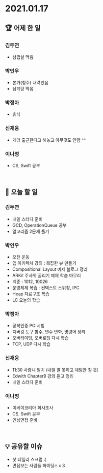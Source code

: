 # 2021.01.17

## 🏆 어제 한 일

### 김두연

- 삼겹살 먹음


### 박인우

- 본가(청주) 내려왔음
- 삼계탕 먹음

### 박정아

- 휴식

### 신재웅

- 게더 출근한다고 해놓고 아무것도 안함 ^^

### 이나정

- CS, Swift 공부

<br/>

## 🎯 오늘 할 일

### 김두연

- 내일 스터디 준비
- GCD, OperationQueue 공부
- 알고리즘 2문제 풀기

### 박인우

- 오전 운동
- 앱 아키텍처 강의 : 복잡한 뷰 만들기
- Compositional Layout 예제 블로그 정리
- ARKit 주사위 굴리기 예제 학습 마무리
- 백준 : 1012, 10026
- 운영체제 복습 : 컨텍스트 스위칭, IPC
- Heap 자료구조 복습
- LC 오늘의 학습

### 박정아

- 공학인증 PO 시험
- 디버깅 도구 함수, 변수 변화, 명령어 정리
- 오버라이딩, 오버로딩 다시 학습
- TCP, UDP 다시 학습

### 신재웅

- 11:30 사랑니 발치 (내일 말 못하고 채팅만 칠 듯)
- Edwith Chapter9 강의 듣고 정리
- 내일 스터디 준비

### 이나정

- 이베이코리아 회사조사
- CS, Swift 공부
- 인성면접 준비

<br/>

## 💡 공유할 이슈

- 첫 데일리 스크럼 :)
- 면접보는 사람들 화이팅🔥 x 3

